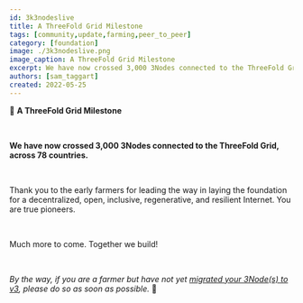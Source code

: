 ```yaml
---
id: 3k3nodeslive
title: A ThreeFold Grid Milestone
tags: [community,update,farming,peer_to_peer]
category: [foundation]
image: ./3k3nodeslive.png
image_caption: A ThreeFold Grid Milestone
excerpt: We have now crossed 3,000 3Nodes connected to the ThreeFold Grid. Thank you, farmers!
authors: [sam_taggart]
created: 2022-05-25
---
```


🎉 **A ThreeFold Grid Milestone**

<br/>

**We have now crossed 3,000 3Nodes connected to the ThreeFold Grid, across 78 countries.**

<br/>

Thank you to the early farmers for leading the way in laying the foundation for a decentralized, open, inclusive, regenerative, and resilient Internet. You are true pioneers.

<br/>

Much more to come. Together we build!

<br/>

*By the way, if you are a farmer but have not yet [migrated your 3Node(s) to v3](https://forum.threefold.io/t/farming-migration-grid-v2-v3/2143?u=hannahcordes), please do so as soon as possible.* 🙏